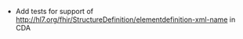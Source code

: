 * Add tests for support of http://hl7.org/fhir/StructureDefinition/elementdefinition-xml-name in CDA
